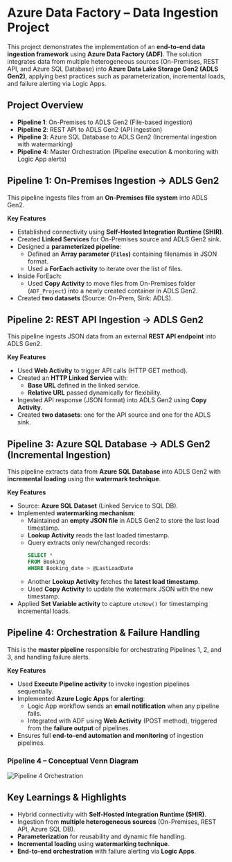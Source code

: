 # Azure Data Factory – Data Ingestion Project

This project demonstrates the implementation of an **end-to-end data ingestion framework** using **Azure Data Factory (ADF)**. 
The solution integrates data from multiple heterogeneous sources (On-Premises, REST API, and Azure SQL Database) into 
**Azure Data Lake Storage Gen2 (ADLS Gen2)**, applying best practices such as parameterization, incremental loads, 
and failure alerting via Logic Apps.

## Project Overview
- **Pipeline 1**: On-Premises to ADLS Gen2 (File-based ingestion)
- **Pipeline 2**: REST API to ADLS Gen2 (API ingestion)
- **Pipeline 3**: Azure SQL Database to ADLS Gen2 (Incremental ingestion with watermarking)
- **Pipeline 4**: Master Orchestration (Pipeline execution & monitoring with Logic App alerts)


## Pipeline 1: On-Premises Ingestion → ADLS Gen2
This pipeline ingests files from an **On-Premises file system** into ADLS Gen2.

**Key Features**
- Established connectivity using **Self-Hosted Integration Runtime (SHIR)**.
- Created **Linked Services** for On-Premises source and ADLS Gen2 sink.
- Designed a **parameterized pipeline**:
  - Defined an **Array parameter (`Files`)** containing filenames in JSON format.
  - Used a **ForEach activity** to iterate over the list of files.
- Inside ForEach:
  - Used **Copy Activity** to move files from On-Premises folder (`ADF_Project`) into a newly created container in ADLS Gen2.
- Created **two datasets** (Source: On-Prem, Sink: ADLS).


## Pipeline 2: REST API Ingestion → ADLS Gen2
This pipeline ingests JSON data from an external **REST API endpoint** into ADLS Gen2.

**Key Features**
- Used **Web Activity** to trigger API calls (HTTP GET method).
- Created an **HTTP Linked Service** with:
  - **Base URL** defined in the linked service.
  - **Relative URL** passed dynamically for flexibility.
- Ingested API response (JSON format) into ADLS Gen2 using **Copy Activity**.
- Created **two datasets**: one for the API source and one for the ADLS sink.


## Pipeline 3: Azure SQL Database → ADLS Gen2 (Incremental Ingestion)
This pipeline extracts data from **Azure SQL Database** into ADLS Gen2 with **incremental loading** using the **watermark technique**.

**Key Features**
- Source: **Azure SQL Dataset** (Linked Service to SQL DB).
- Implemented **watermarking mechanism**:
  - Maintained an **empty JSON file** in ADLS Gen2 to store the last load timestamp.
  - **Lookup Activity** reads the last loaded timestamp.
  - Query extracts only new/changed records:
    ```sql
    SELECT * 
    FROM Booking 
    WHERE Booking_date > @LastLoadDate
    ```
  - Another **Lookup Activity** fetches the **latest load timestamp**.
  - Used **Copy Activity** to update the watermark JSON with the new timestamp.
- Applied **Set Variable activity** to capture `utcNow()` for timestamping incremental loads.


## Pipeline 4: Orchestration & Failure Handling
This is the **master pipeline** responsible for orchestrating Pipelines 1, 2, and 3, and handling failure alerts.

**Key Features**
- Used **Execute Pipeline activity** to invoke ingestion pipelines sequentially.
- Implemented **Azure Logic Apps** for **alerting**:
  - Logic App workflow sends an **email notification** when any pipeline fails.
  - Integrated with ADF using **Web Activity** (POST method), triggered from the **failure output** of pipelines.
- Ensures full **end-to-end automation and monitoring** of ingestion pipelines.

### Pipeline 4 – Conceptual Venn Diagram
![Pipeline 4 Orchestration](Pipeline4_VennDiagram.png)


## Key Learnings & Highlights
- Hybrid connectivity with **Self-Hosted Integration Runtime (SHIR)**.
- Ingestion from **multiple heterogeneous sources** (On-Premises, REST API, Azure SQL DB).
- **Parameterization** for reusability and dynamic file handling.
- **Incremental loading** using **watermarking technique**.
- **End-to-end orchestration** with failure alerting via **Logic Apps**.

